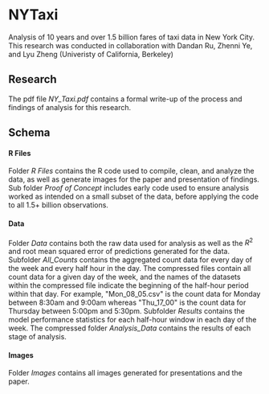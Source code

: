# NYTaxi
Analysis of 10 years and over 1.5 billion fares of taxi data in New York City. This research was conducted in collaboration with Dandan Ru, Zhenni Ye, and Lyu Zheng (Univeristy of California, Berkeley)

## Research

The pdf file *NY_Taxi.pdf* contains a formal write-up of the process and findings of analysis for this research. 

## Schema

#### R Files
Folder *R Files* contains the R code used to compile, clean, and analyze the data, as well as generate images for the paper and presentation of findings. Sub folder *Proof of Concept* includes early code used to ensure analysis worked as intended on a small subset of the data, before applying the code to all 1.5+ billion observations.

#### Data
Folder *Data* contains both the raw data used for analysis as well as the $R^2$ and root mean squared error of predictions generated for the data. Subfolder *All_Counts* contains the aggregated count data for every day of the week and every half hour in the day. The compressed files contain all count data for a given day of the week, and the names of the datasets within the compressed file indicate the beginning of the half-hour period within that day. For example, "Mon_08_05.csv" is the count data for Monday between 8:30am and 9:00am whereas "Thu_17_00" is the count data for Thursday between 5:00pm and 5:30pm. Subfolder *Results* contains the model performance statistics for each half-hour window in each day of the week. The compressed folder *Analysis_Data* contains the results of each stage of analysis.

#### Images
Folder *Images* contains all images generated for presentations and the paper.


